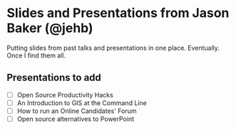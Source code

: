 # Slides and Presentations from Jason Baker (@jehb)

Putting slides from past talks and presentations in one place. Eventually. Once I find them all.

## Presentations to add ##

- [ ] Open Source Productivity Hacks
- [ ] An Introduction to GIS at the Command Line
- [ ] How to run an Online Candidates' Forum
- [ ] Open source alternatives to PowerPoint
